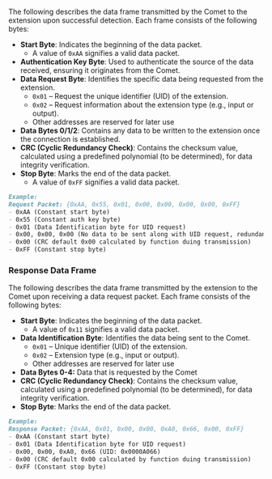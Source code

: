 The following describes the data frame transmitted by the Comet to the extension upon successful detection. Each frame consists of the following bytes:

- **Start Byte**: Indicates the beginning of the data packet.
    - A value of `0xAA` signifies a valid data packet.
- **Authentication Key Byte**: Used to authenticate the source of the data received, ensuring it originates from the Comet.
- **Data Request Byte**: Identifies the specific data being requested from the extension.
    - `0x01` – Request the unique identifier (UID) of the extension.
    - `0x02` – Request information about the extension type (e.g., input or output).
    - Other addresses are reserved for later use
- **Data Bytes 0/1/2**: Contains any data to be written to the extension once the connection is established.
- **CRC (Cyclic Redundancy Check)**: Contains the checksum value, calculated using a predefined polynomial (to be determined), for data integrity verification.
- **Stop Byte**: Marks the end of the data packet.
    - A value of `0xFF` signifies a valid data packet.

```markdown
Example:
Request Packet: {0xAA, 0x55, 0x01, 0x00, 0x00, 0x00, 0x00, 0xFF}
- 0xAA (Constant start byte)
- 0x55 (Constant auth key byte)
- 0x01 (Data Identification byte for UID request)
- 0x00, 0x00, 0x00 (No data to be sent along with UID request, redundancy)
- 0x00 (CRC default 0x00 calculated by function duing transmission)
- 0xFF (Constant stop byte)
```

### Response Data Frame
The following describes the data frame transmitted by the extension to the Comet upon receiving a data request packet. Each frame consists of the following bytes:

- **Start Byte**: Indicates the beginning of the data packet.
    - A value of `0x11` signifies a valid data packet.
- **Data Identification Byte**: Identifies the data being sent to the Comet.
    - `0x01` – Unique identifier (UID) of the extension.
    - `0x02` – Extension type (e.g., input or output).
    - Other addresses are reserved for later use
- **Data Bytes 0-4:** Data that is requested by the Comet
- **CRC (Cyclic Redundancy Check)**: Contains the checksum value, calculated using a predefined polynomial (to be determined), for data integrity verification.
- **Stop Byte**: Marks the end of the data packet.

```markdown
Example:
Response Packet: {0xAA, 0x01, 0x00, 0x00, 0xA0, 0x66, 0x00, 0xFF}
- 0xAA (Constant start byte)
- 0x01 (Data Identification byte for UID request)
- 0x00, 0x00, 0xA0, 0x66 (UID: 0x0000A066)
- 0x00 (CRC default 0x00 calculated by function duing transmission)
- 0xFF (Constant stop byte)
```